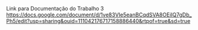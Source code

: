 Link para Documentação do Trabalho 3
https://docs.google.com/document/d/1ve83VIe5eanBCqdSVA8OEiIQ7gDb_Ph5/edit?usp=sharing&ouid=111042176717158886440&rtpof=true&sd=true

